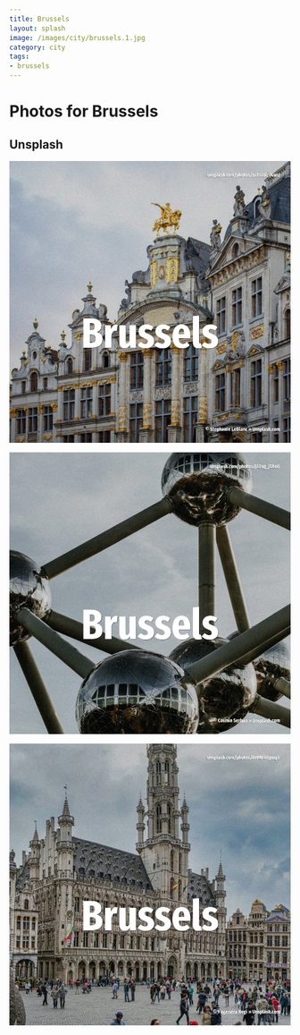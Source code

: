 ```yaml
---
title: Brussels
layout: splash
image: /images/city/brussels.1.jpg
category: city
tags:
- brussels
---
```

# Photos for Brussels

## Unsplash

![Brussels](/images/city/brussels.1.jpg)

![Brussels](/images/city/brussels.2.jpg)

![Brussels](/images/city/brussels.3.jpg)